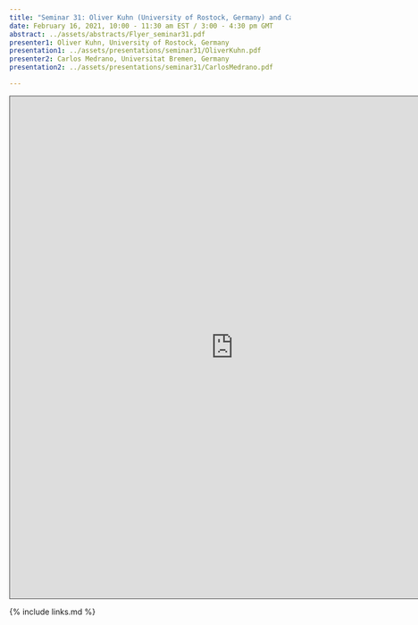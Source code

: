 ```yaml
---
title: "Seminar 31: Oliver Kuhn (University of Rostock, Germany) and Carlos Medrano (Universitat Bremen, Germany)"
date: February 16, 2021, 10:00 - 11:30 am EST / 3:00 - 4:30 pm GMT
abstract: ../assets/abstracts/Flyer_seminar31.pdf
presenter1: Oliver Kuhn, University of Rostock, Germany
presentation1: ../assets/presentations/seminar31/OliverKuhn.pdf
presenter2: Carlos Medrano, Universitat Bremen, Germany
presentation2: ../assets/presentations/seminar31/CarlosMedrano.pdf

---
```


<iframe src="https://ub.hosted.panopto.com/Panopto/Pages/Embed.aspx?id=4c571102-07d9-4015-a89d-ae3e01161634
&autoplay=false&offerviewer=true&showtitle=true&showbrand=false&captions=false&interactivity=all" height="900" width="800" 
style="border: 1px solid #464646;" allowfullscreen allow="autoplay"></iframe>


{% include links.md %}


